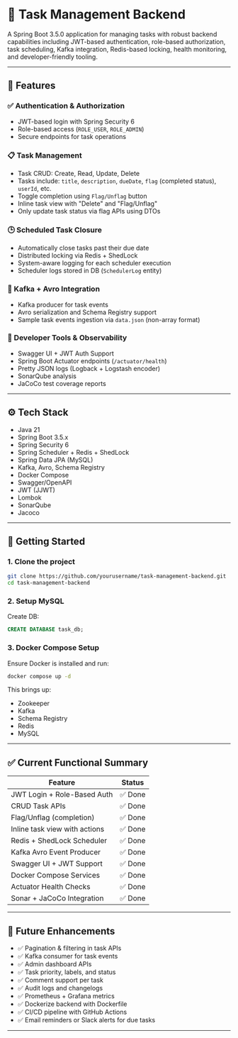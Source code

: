 
# 📝 Task Management Backend

A Spring Boot 3.5.0 application for managing tasks with robust backend capabilities including JWT-based authentication, role-based authorization, task scheduling, Kafka integration, Redis-based locking, health monitoring, and developer-friendly tooling.

---

## 🔐 Features

### ✅ Authentication & Authorization
- JWT-based login with Spring Security 6
- Role-based access (`ROLE_USER`, `ROLE_ADMIN`)
- Secure endpoints for task operations

### 📋 Task Management
- Task CRUD: Create, Read, Update, Delete
- Tasks include: `title`, `description`, `dueDate`, `flag` (completed status), `userId`, etc.
- Toggle completion using `Flag/Unflag` button
- Inline task view with "Delete" and "Flag/Unflag"
- Only update task status via flag APIs using DTOs

### 🕒 Scheduled Task Closure
- Automatically close tasks past their due date
- Distributed locking via Redis + ShedLock
- System-aware logging for each scheduler execution
- Scheduler logs stored in DB (`SchedulerLog` entity)

### 🔁 Kafka + Avro Integration
- Kafka producer for task events
- Avro serialization and Schema Registry support
- Sample task events ingestion via `data.json` (non-array format)

### 🧪 Developer Tools & Observability
- Swagger UI + JWT Auth Support
- Spring Boot Actuator endpoints (`/actuator/health`)
- Pretty JSON logs (Logback + Logstash encoder)
- SonarQube analysis
- JaCoCo test coverage reports

---

## ⚙️ Tech Stack

- Java 21
- Spring Boot 3.5.x
- Spring Security 6
- Spring Scheduler + Redis + ShedLock
- Spring Data JPA (MySQL)
- Kafka, Avro, Schema Registry
- Docker Compose
- Swagger/OpenAPI
- JWT (JJWT)
- Lombok
- SonarQube
- Jacoco

---

## 🚀 Getting Started

### 1. Clone the project

```bash
git clone https://github.com/yourusername/task-management-backend.git
cd task-management-backend
```

### 2. Setup MySQL

Create DB:
```sql
CREATE DATABASE task_db;
```

### 3. Docker Compose Setup

Ensure Docker is installed and run:

```bash
docker compose up -d
```

This brings up:
- Zookeeper
- Kafka
- Schema Registry
- Redis
- MySQL

---

## ✅ Current Functional Summary

| Feature                       | Status   |
|------------------------------|----------|
| JWT Login + Role-Based Auth  | ✅ Done  |
| CRUD Task APIs               | ✅ Done  |
| Flag/Unflag (completion)     | ✅ Done  |
| Inline task view with actions| ✅ Done  |
| Redis + ShedLock Scheduler   | ✅ Done  |
| Kafka Avro Event Producer    | ✅ Done  |
| Swagger UI + JWT Support     | ✅ Done  |
| Docker Compose Services      | ✅ Done  |
| Actuator Health Checks       | ✅ Done  |
| Sonar + JaCoCo Integration   | ✅ Done  |

---

## 🧠 Future Enhancements

- ✅ Pagination & filtering in task APIs
- ✅ Kafka consumer for task events
- ✅ Admin dashboard APIs
- ✅ Task priority, labels, and status
- ✅ Comment support per task
- ✅ Audit logs and changelogs
- ✅ Prometheus + Grafana metrics
- ✅ Dockerize backend with Dockerfile
- ✅ CI/CD pipeline with GitHub Actions
- ✅ Email reminders or Slack alerts for due tasks

---